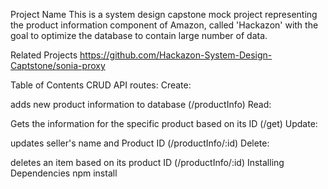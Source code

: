 Project Name
This is a system design capstone mock project representing the product information component of Amazon, called 'Hackazon' with the goal to optimize the database to contain large number of data.

Related Projects
https://github.com/Hackazon-System-Design-Captstone/sonia-proxy

Table of Contents
CRUD
API routes:
Create:

adds new product information to database (/productInfo)
Read:

Gets the information for the specific product based on its ID (/get)
Update:

updates seller's name and Product ID (/productInfo/:id)
Delete:

deletes an item based on its product ID (/productInfo/:id)
Installing Dependencies
npm install
